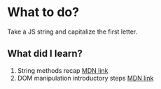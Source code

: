# What to do?

Take a JS string and capitalize the first letter.

## What did I learn?

1. String methods recap [MDN link](https://developer.mozilla.org/en-US/docs/Web/JavaScript/Reference/Global_Objects/String)
2. DOM manipulation introductory steps [MDN link](https://developer.mozilla.org/en-US/docs/Learn_web_development/Core/Scripting/DOM_scripting)
